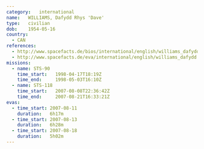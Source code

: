 ```yaml
---
category:	international
name:	WILLIAMS, Dafydd Rhys 'Dave'
type:	civilian
dob:	1954-05-16
country:
  - CAN
references:
  - http://www.spacefacts.de/bios/international/english/williams_dafydd.htm
  - http://www.spacefacts.de/eva/international/english/williams_dafydd.htm
missions:
  - name: STS-90
    time_start:   1998-04-17T18:19Z
    time_end:     1998-05-03T16:10Z
  - name: STS-118
    time_start:   2007-08-08T22:36:42Z
    time_end:     2007-08-21T16:33:21Z
evas:
  - time_start: 2007-08-11
    duration:   6h17m
  - time_start: 2007-08-13
    duration:   6h28m
  - time_start: 2007-08-18
    duration:   5h02m
---
```

